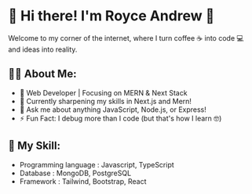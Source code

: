 # 🎉 Hi there! I'm Royce Andrew 👋
Welcome to my corner of the internet, where I turn coffee ☕ into code 💻 and ideas into reality.
## 🧑‍💻 About Me:
- 🔭 Web Developer | Focusing on MERN & Next Stack
- 🌱 Currently sharpening my skills in Next.js and Mern!
- 💬 Ask me about anything JavaScript, Node.js, or Express!
- ⚡ Fun Fact: I debug more than I code (but that's how I learn 🤓)
## 💪 My Skill:
- Programming language : Javascript, TypeScript
- Database             : MongoDB, PostgreSQL
- Framework            : Tailwind, Bootstrap, React
